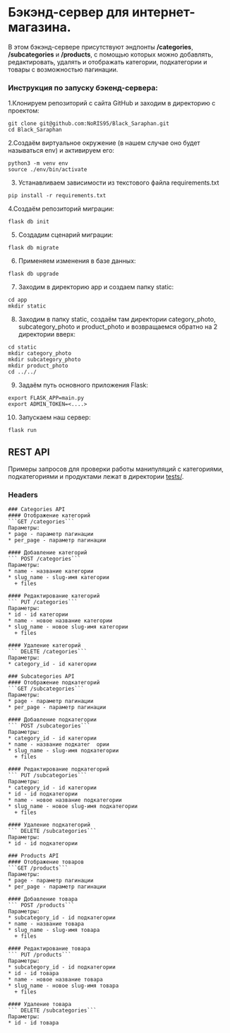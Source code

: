 # Бэкэнд-сервер для интернет-магазина.
В этом бэкэнд-сервере присутствуют эндпонты __/categories__, __/subcategories__ и __/products__, с помощью которых  можно добавлять, редактировать, удалять и отображать категории, подкатегории и товары с возможностью пагинации.
### Инструкция по запуску бэкенд-сервера:
  1.Клонируем репозиторий с сайта GitHub и заходим в директорию с проектом:
  ```
  git clone git@github.com:NoRIS95/Black_Saraphan.git
  cd Black_Saraphan
  ```
  2.Создаём виртуальное окружение (в нашем случае оно будет называться env) и активируем его:
  ```
  python3 -m venv env
  source ./env/bin/activate
  ```
  3. Устанавливаем зависимости из текстового файла requirements.txt
  ```
  pip install -r requirements.txt
  ```
  4.Создаём репозиторий миграции:
  ```
  flask db init
  ```
  5. Создадим сценарий миграции:
  ```
  flask db migrate
  ```
  6. Применяем изменения в базе данных:
  ```
  flask db upgrade
  ```
  7. Заходим в директорию app и создаем папку static:
  ```
  cd app
  mkdir static
  ```
  8. Заходим в папку static, создаём там директории category_photo, subcategory_photo и product_photo и возвращаемся обратно на 2 директории вверх:
  ```
  cd static
  mkdir category_photo
  mkdir subcategory_photo
  mkdir product_photo
  cd ../../
  ```
  9. Задаём путь основного приложения Flask:
  ```
  export FLASK_APP=main.py
  export ADMIN_TOKEN=<....>
  ```
  10. Запускаем наш сервер:
  ```
  flask run
  ```
## REST API
  Примеры запросов для проверки работы манипуляций с категориями, подкатегориями и продуктами лежат в директории [tests/](tests/).
### Headers
```{"Admin_token": <ADMIN_TOKEN>}
### Categories API
#### Отображение категорий
```GET /categories```
Параметры:
* page - параметр пагинации
* per_page - параметр пагинации

#### Добавление категорий
``` POST /categories```
Параметры:
* name - название категории
* slug_name - slug-имя категории
  + files

#### Редактирование категорий
``` PUT /categories```
Параметры:
* id - id категории
* name - новое название категории
* slug_name - новое slug-имя категории
  + files

#### Удаление категорий
``` DELETE /categories```
Параметры:
* category_id - id категории

### Subcategories API
#### Отображение подкатегорий
```GET /subcategories```
Параметры:
* page - параметр пагинации
* per_page - параметр пагинации

#### Добавление подкатегории
``` POST /subcategories```
Параметры:
* category_id - id категории
* name - название подкатег  ории
* slug_name - slug-имя подкатегории
  + files

#### Редактирование подкатегорий
``` PUT /subcategories```
Параметры:
* category_id - id категории
* id - id подкатегории
* name - новое название подкатегории
* slug_name - новое slug-имя подкатегории
  + files

#### Удаление подкатегорий
``` DELETE /subcategories```
Параметры:
* id - id подкатегории

### Products API
#### Отображение товаров
```GET /products```
Параметры:
* page - параметр пагинации
* per_page - параметр пагинации

#### Добавление товара
``` POST /products```
Параметры:
* subcategory_id - id подкатегории
* name - название товара
* slug_name - slug-имя товара
  + files

#### Редактирование товара
``` PUT /products```
Параметры:
* subcategory_id - id подкатегории
* id - id товара
* name - новое название товара
* slug_name - новое slug-имя товара
  + files

#### Удаление товара
``` DELETE /subcategories```
Параметры:
* id - id товара

